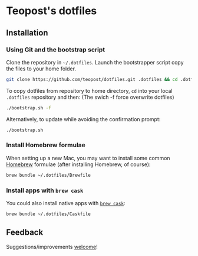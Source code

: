 # Teopost's dotfiles

## Installation

### Using Git and the bootstrap script

Clone the repository in `~/.dotfiles`. Launch the bootstrapper script copy the files to your home folder.

```bash
git clone https://github.com/teopost/dotfiles.git .dotfiles && cd .dotfiles && ./bootstrap.sh
```

To copy dotfiles from repository to home directory, `cd` into your local `.dotfiles` repository and then:
(The swich -f force overwrite dotfiles)

```bash
./bootstrap.sh -f
```

Alternatively, to update while avoiding the confirmation prompt:

```bash
./bootstrap.sh
```

### Install Homebrew formulae

When setting up a new Mac, you may want to install some common [Homebrew](http://brew.sh/) formulae (after installing Homebrew, of course):

```bash
brew bundle ~/.dotfiles/Brewfile
```

### Install apps with `brew cask`

You could also install native apps with [`brew cask`](https://github.com/phinze/homebrew-cask):

```bash
brew bundle ~/.dotfiles/Caskfile
```

## Feedback

Suggestions/improvements
[welcome](https://github.com/teopost/dotfiles/issues)!

